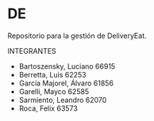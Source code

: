 # DE
Repositorio para la gestión de DeliveryEat.

INTEGRANTES
- Bartoszensky, Luciano  66915
- Berretta, Luis         62253
- García Majorel, Álvaro 61856
- Garelli, Mayco         62585
- Sarmiento, Leandro     62070
- Roca, Felix            63573
